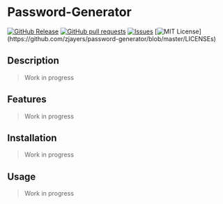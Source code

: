 # Password-Generator
[![GitHub Release](https://img.shields.io/github/release/zjayers/password-generator.svg?style=flat)]()
[![GitHub pull requests](https://img.shields.io/github/issues-pr/zjayers/password-generator.svg?style=flat)]()
[![Issues](https://img.shields.io/github/issues-raw/zjayers/password-generator.svg?maxAge=25000)](https://github.com/zjayers/password-generator/issues)
[![MIT License](https://img.shields.io/apm/l/atomic-ui.svg?)](https://github.com/zjayers/password-generator/blob/master/LICENSEs)

## Description

> Work in progress

## Features

> Work in progress

## Installation

> Work in progress

## Usage

> Work in progress
